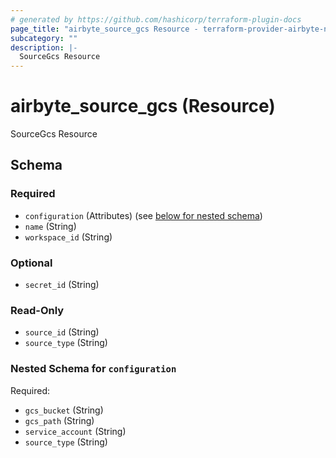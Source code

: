 ```yaml
---
# generated by https://github.com/hashicorp/terraform-plugin-docs
page_title: "airbyte_source_gcs Resource - terraform-provider-airbyte-new"
subcategory: ""
description: |-
  SourceGcs Resource
---
```


# airbyte_source_gcs (Resource)

SourceGcs Resource



<!-- schema generated by tfplugindocs -->
## Schema

### Required

- `configuration` (Attributes) (see [below for nested schema](#nestedatt--configuration))
- `name` (String)
- `workspace_id` (String)

### Optional

- `secret_id` (String)

### Read-Only

- `source_id` (String)
- `source_type` (String)

<a id="nestedatt--configuration"></a>
### Nested Schema for `configuration`

Required:

- `gcs_bucket` (String)
- `gcs_path` (String)
- `service_account` (String)
- `source_type` (String)


